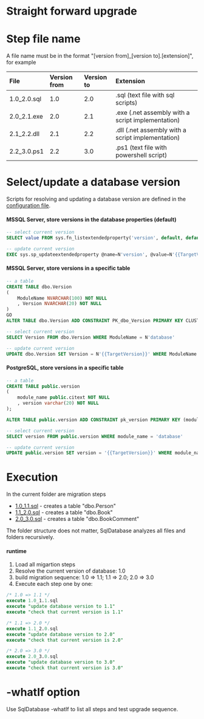 Straight forward upgrade
===========================

Step file name <a name="file-name"></a>
===
A file name must be in the format "[version from]\_[version to].[extension]", for example

|File|Version from|Version to|Extension|
|:--|:----------|:----------|:----------|
|1.0_2.0.sql|1.0|2.0|.sql (text file with sql scripts)|
|2.0_2.1.exe|2.0|2.1|.exe (.net assembly with a script implementation)|
|2.1_2.2.dll|2.1|2.2|.dll (.net assembly with a script implementation)|
|2.2_3.0.ps1|2.2|3.0|.ps1 (text file with powershell script)|

Select/update a database version <a name="version"></a>
===
Scripts for resolving and updating a database version are defined in the [configuration file](../../ConfigurationFile).

#### MSSQL Server, store versions in the database properties (default)

```sql
-- select current version
SELECT value FROM sys.fn_listextendedproperty('version', default, default, default, default, default, default)

-- update current version
EXEC sys.sp_updateextendedproperty @name=N'version', @value=N'{{TargetVersion}}'
```

#### MSSQL Server, store versions in a specific table

```sql
-- a table
CREATE TABLE dbo.Version
(
    ModuleName NVARCHAR(100) NOT NULL
    , Version NVARCHAR(20) NOT NULL
)
GO
ALTER TABLE dbo.Version ADD CONSTRAINT PK_dbo_Version PRIMARY KEY CLUSTERED (ModuleName);

-- select current version
SELECT Version FROM dbo.Version WHERE ModuleName = N'database'

-- update current version
UPDATE dbo.Version SET Version = N'{{TargetVersion}}' WHERE ModuleName = N'database'
```

#### PostgreSQL, store versions in a specific table

```sql
-- a table
CREATE TABLE public.version
(
    module_name public.citext NOT NULL
    , version varchar(20) NOT NULL
);

ALTER TABLE public.version ADD CONSTRAINT pk_version PRIMARY KEY (module_name);

-- select current version
SELECT version FROM public.version WHERE module_name = 'database'

-- update current version
UPDATE public.version SET version = '{{TargetVersion}}' WHERE module_name = 'database'
```

Execution
===
In the current folder are migration steps
- [1.0_1.1.sql](1.0_1.1.sql) - creates a table "dbo.Person"
- [1.1_2.0.sql](1.1_2.0.sql) - creates a table "dbo.Book"
- [2.0_3.0.sql](2.0_3.0.sql) - creates a table "dbo.BookComment"

The folder structure does not matter, SqlDatabase analyzes all files and folders recursively.

#### runtime
1. Load all migartion steps
2. Resolve the current version of database: 1.0
4. build migration sequence: 1.0 => 1.1; 1.1 => 2.0; 2.0 => 3.0
5. Execute each step one by one:

```sql
/* 1.0 => 1.1 */
execute 1.0_1.1.sql
execute "update database version to 1.1"
execute "check that current version is 1.1"

/* 1.1 => 2.0 */
execute 1.1_2.0.sql
execute "update database version to 2.0"
execute "check that current version is 2.0"

/* 2.0 => 3.0 */
execute 2.0_3.0.sql
execute "update database version to 3.0"
execute "check that current version is 3.0"
```

-whatIf option <a name="whatIf"></a>
===
Use SqlDatabase -whatIf to list all steps and test upgrade sequence.
